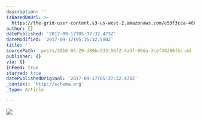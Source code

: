 ```yaml
---
description: ''
isBasedOnUrl: >-
  https://the-grid-user-content.s3-us-west-2.amazonaws.com/e53f3cca-4688-4281-9950-350cd5802634.jpg
author: []
datePublished: '2017-09-17T05:37:32.473Z'
dateModified: '2017-09-17T05:35:32.580Z'
title: ''
sourcePath: _posts/2016-05-29-d89bc533-56f2-4a3f-90da-2cef38266fbc.md
publisher: {}
via: {}
inFeed: true
starred: true
datePublishedOriginal: '2017-09-17T05:37:32.473Z'
_context: 'http://schema.org'
_type: Article

---
```

![](https://the-grid-user-content.s3-us-west-2.amazonaws.com/e53f3cca-4688-4281-9950-350cd5802634.jpg)